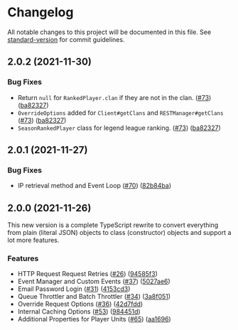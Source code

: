 # Changelog

All notable changes to this project will be documented in this file. See [standard-version](https://github.com/conventional-changelog/standard-version) for commit guidelines.

## 2.0.2 (2021-11-30)

### Bug Fixes

-   Return `null` for `RankedPlayer.clan` if they are not in the clan. ([#73](https://github.com/clashperk/clashofclans.js/pull/73)) ([ba82327](https://github.com/clashperk/clashofclans.js/commit/ba8232740f4ca9af2bcc7971aca3574612ef25b6))
-   `OverrideOptions` added for `Client#getClans` and `RESTManager#getClans` ([#73](https://github.com/clashperk/clashofclans.js/pull/73)) ([ba82327](https://github.com/clashperk/clashofclans.js/commit/ba8232740f4ca9af2bcc7971aca3574612ef25b6))
-   `SeasonRankedPlayer` class for legend league ranking. ([#73](https://github.com/clashperk/clashofclans.js/pull/73)) ([ba82327](https://github.com/clashperk/clashofclans.js/commit/ba8232740f4ca9af2bcc7971aca3574612ef25b6))

## 2.0.1 (2021-11-27)

### Bug Fixes

-   IP retrieval method and Event Loop ([#70](https://github.com/clashperk/clashofclans.js/issues/70)) ([82b84ba](https://github.com/clashperk/clashofclans.js/commit/82b84ba5d96505c43b75e53aa07f547ef0b77778))

## 2.0.0 (2021-11-26)

This new version is a complete TypeScript rewrite to convert everything from plain (literal JSON) objects to class (constructor) objects and support a lot more features.

### Features

-   HTTP Request Request Retries ([#26](https://github.com/clashperk/clashofclans.js/issues/26)) ([94585f3](https://github.com/clashperk/clashofclans.js/commit/94585f3a84a7175b2d07872f9eb9e42372b95e12))
-   Event Manager and Custom Events ([#37](https://github.com/clashperk/clashofclans.js/issues/37)) ([5027ae6](https://github.com/clashperk/clashofclans.js/commit/5027ae663a8e07175e17384c7e5706f4a1a7afb4))
-   Email Password Login ([#31](https://github.com/clashperk/clashofclans.js/issues/31)) ([4153cd3](https://github.com/clashperk/clashofclans.js/commit/4153cd37ea0e1c71550b9e892105b84d5a407e23))
-   Queue Throttler and Batch Throttler ([#34](https://github.com/clashperk/clashofclans.js/issues/34)) ([3a8f051](https://github.com/clashperk/clashofclans.js/commit/3a8f051552e93b98f89bc7d524acdecddf242718))
-   Override Request Options ([#36](https://github.com/clashperk/clashofclans.js/issues/36)) ([42d7fdd](https://github.com/clashperk/clashofclans.js/commit/42d7fdd36262cc46f23b731f8cffb9daea19d3b0))
-   Internal Caching Options ([#53](https://github.com/clashperk/clashofclans.js/issues/53)) ([984451d](https://github.com/clashperk/clashofclans.js/commit/30ea3240c11866008d0dae514468c0fdbb34ffd0))
-   Additional Properties for Player Units ([#65](https://github.com/clashperk/clashofclans.js/pull/65)) ([aa1696](https://github.com/clashperk/clashofclans.js/commit/aa1696243d96d4fed0250b4282c60522a6482343))
